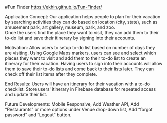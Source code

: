 #Fun Finder
https://ekhin.github.io/Fun-Finder/

Application Concept:
    Our application helps people to plan for their vacation by searching activities they can do based on location (city, state), such as amusement park, art gallery, museum, park, and zoo.  
    Once the users find the place they want to visit, they can add them to their to-do list and save their itinerary by signing into their accounts.

Motivation: 
    Allow users to setup to-do list based on number of days they are visiting.
    Using Google Maps markers, users can see and select which places they want to visit and add them to their to-do list to create an itinerary for their vacation.
    Having users to sign into their accounts will allow them to save their to-do lists and come back to their lists later.  They can check off their list items after they complete.

End Results:
    Users will have an itinerary for their vacation with a to-do checklist.
    Store users' itinerary in Firebase database for repeated access and update their list.

Future Developments:
    Mobile Responsive, 
    Add Weather API,
    Add “Restaurants” or more options under Venue drop-down list,
    Add “forgot password” and “Logout” button.




